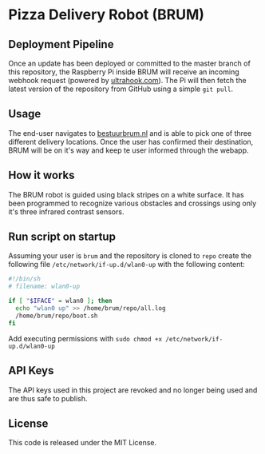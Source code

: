 # Pizza Delivery Robot (BRUM)



## Deployment Pipeline
Once an update has been deployed or committed to the master branch of this repository, the Raspberry Pi inside BRUM will receive an incoming webhook request (powered by [ultrahook.com](http://ultrahook.com)). The Pi will then fetch the latest version of the repository from GitHub using a simple `git pull`.

## Usage
The end-user navigates to [bestuurbrum.nl](https://bestuurbrum.nl) and is able to pick one of three different delivery locations. Once the user has confirmed their destination, BRUM will be on it's way and keep te user informed through the webapp.

## How it works
The BRUM robot is guided using black stripes on a white surface. It has been programmed to recognize various obstacles and crossings using only it's three infrared contrast sensors.

## Run script on startup
Assuming your user is `brum` and the repository is cloned to `repo` create the following file `/etc/network/if-up.d/wlan0-up` with the following content:

```sh
#!/bin/sh
# filename: wlan0-up

if [ "$IFACE" = wlan0 ]; then
  echo "wlan0 up" >> /home/brum/repo/all.log
  /home/brum/repo/boot.sh
fi
```
Add executing permissions with `sudo chmod +x /etc/network/if-up.d/wlan0-up`

## API Keys
The API keys used in this project are revoked and no longer being used and are thus safe to publish.

## License
This code is released under the MIT License.
